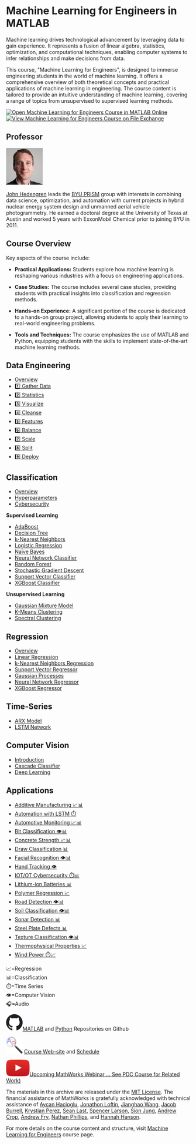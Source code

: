 # Machine Learning for Engineers in MATLAB

Machine learning drives technological advancement by leveraging data to gain experience. It represents a fusion of linear algebra, statistics, optimization, and computational techniques, enabling computer systems to infer relationships and make decisions from data.

This course, "Machine Learning for Engineers", is designed to immerse engineering students in the world of machine learning. It offers a comprehensive overview of both theoretical concepts and practical applications of machine learning in engineering. The course content is tailored to provide an intuitive understanding of machine learning, covering a range of topics from unsupervised to supervised learning methods.

[![Open Machine Learning for Engineers Course in MATLAB Online](https://www.mathworks.com/images/responsive/global/open-in-matlab-online.svg)](https://matlab.mathworks.com/open/github/v1?repo=APMonitor/mds) [![View Machine Learning for Engineers Course on File Exchange](https://www.mathworks.com/matlabcentral/images/matlab-file-exchange.svg)](https://www.mathworks.com/matlabcentral/fileexchange/157416-machine-learning-for-engineers)

## Professor
![John Hedengren](./images/hedengren.jpg)

[John Hedengren](https://www.linkedin.com/in/hedengren/) leads the [BYU PRISM](https://apm.byu.edu/) group with interests in combining data science, optimization, and automation with current projects in hybrid nuclear energy system design and unmanned aerial vehicle photogrammetry. He earned a doctoral degree at the University of Texas at Austin and worked 5 years with ExxonMobil Chemical prior to joining BYU in 2011.

## Course Overview

Key aspects of the course include:

- **Practical Applications:** Students explore how machine learning is reshaping various industries with a focus on engineering applications.

- **Case Studies:** The course includes several case studies, providing students with practical insights into classification and regression methods.

- **Hands-on Experience:** A significant portion of the course is dedicated to a hands-on group project, allowing students to apply their learning to real-world engineering problems.

- **Tools and Techniques:** The course emphasizes the use of MATLAB and Python, equipping students with the skills to implement state-of-the-art machine learning methods.

## Data Engineering

- [Overview](https://apmonitor.com/pds/index.php/Main/DataPreparation)
- [1️⃣ Gather Data](https://apmonitor.com/pds/index.php/Main/GatherData)
- [2️⃣ Statistics](https://apmonitor.com/pds/index.php/Main/StatisticsMath)
- [3️⃣ Visualize](https://apmonitor.com/pds/index.php/Main/VisualizeData)
- [4️⃣ Cleanse](https://apmonitor.com/pds/index.php/Main/CleanseData)
- [5️⃣ Features](https://apmonitor.com/pds/index.php/Main/FeatureEngineering)
- [6️⃣ Balance](https://apmonitor.com/pds/index.php/Main/ImbalancedData)
- [7️⃣ Scale](https://apmonitor.com/pds/index.php/Main/ScaleData)
- [8️⃣ Split](https://apmonitor.com/pds/index.php/Main/SplitData)
- [9️⃣ Deploy](https://apmonitor.com/pds/index.php/Main/DeployMachineLearning)

## Classification

- [Overview](https://apmonitor.com/pds/index.php/Main/ClassificationOverview)
- [Hyperparameters](https://apmonitor.com/pds/index.php/Main/HyperparameterOptimization)
- [Cybersecurity](https://apmonitor.com/pds/index.php/Main/CyberSecurity)

**Supervised Learning**
- [AdaBoost](https://apmonitor.com/pds/index.php/Main/AdaBoost)
- [Decision Tree](https://apmonitor.com/pds/index.php/Main/DecisionTree)
- [k-Nearest Neighbors](https://apmonitor.com/pds/index.php/Main/KNearestNeighbors)
- [Logistic Regression](https://apmonitor.com/pds/index.php/Main/LogisticRegression)
- [Naïve Bayes](https://apmonitor.com/pds/index.php/Main/NaiveBayes)
- [Neural Network Classifier](https://apmonitor.com/pds/index.php/Main/DeepLearningNeuralNetwork)
- [Random Forest](https://apmonitor.com/pds/index.php/Main/RandomForest)
- [Stochastic Gradient Descent](https://apmonitor.com/pds/index.php/Main/StochasticGradientDescent)
- [Support Vector Classifier](https://apmonitor.com/pds/index.php/Main/SupportVectorClassifier)
- [XGBoost Classifier](https://apmonitor.com/pds/index.php/Main/XGBoostClassifier)

**Unsupervised Learning**
- [Gaussian Mixture Model](https://apmonitor.com/pds/index.php/Main/GaussianMixtureModel)
- [K-Means Clustering](https://apmonitor.com/pds/index.php/Main/KMeansClustering)
- [Spectral Clustering](https://apmonitor.com/pds/index.php/Main/SpectralClustering)

## Regression

- [Overview](https://apmonitor.com/pds/index.php/Main/RegressionOverview)
- [Linear Regression](https://apmonitor.com/pds/index.php/Main/LinearRegression)
- [k-Nearest Neighbors Regression](https://apmonitor.com/pds/index.php/Main/KNearestNeighborsRegression)
- [Support Vector Regressor](https://apmonitor.com/pds/index.php/Main/SupportVectorRegressor)
- [Gaussian Processes](https://apmonitor.com/pds/index.php/Main/GaussianProcessRegression)
- [Neural Network Regressor](https://apmonitor.com/pds/index.php/Main/MultilayerPerceptronNeuralNetwork)
- [XGBoost Regressor](https://apmonitor.com/pds/index.php/Main/XGBoostRegressor)

## Time-Series

- [ARX Model](https://apmonitor.com/pds/index.php/Main/ARXTimeSeries)
- [LSTM Network](https://apmonitor.com/pds/index.php/Main/LongShortTermMemory)

## Computer Vision

- [Introduction](https://apmonitor.com/pds/index.php/Main/ComputerVisionIntro)
- [Cascade Classifier](https://apmonitor.com/pds/index.php/Main/CascadeClassifier)
- [Deep Learning](https://apmonitor.com/pds/index.php/Main/VisionDeepLearning)

## Applications

- [Additive Manufacturing 📈📊](https://apmonitor.com/pds/index.php/Main/AdditiveManufacturing)
- [Automation with LSTM ⏱️](https://apmonitor.com/pds/index.php/Main/LSTMAutomation)
- [Automotive Monitoring 📈📊](https://apmonitor.com/pds/index.php/Main/AutomotiveMonitoring)
- [Bit Classification 👁️📊](https://apmonitor.com/pds/index.php/Main/BitClassification)
- [Concrete Strength 📈📊](https://apmonitor.com/pds/index.php/Main/CementStrength)
- [Draw Classification 📊](https://apmonitor.com/pds/index.php/Main/DrawClassification)
- [Facial Recognition 👁️📊](https://apmonitor.com/pds/index.php/Main/FacialRecognition)
- [Hand Tracking 👁️](https://apmonitor.com/pds/index.php/Main/HandTracking)
- [IOT/OT Cybersecurity ⏱️📊](https://apmonitor.com/pds/index.php/Main/ActuatorMonitor)
- [Lithium-ion Batteries 📊](https://apmonitor.com/pds/index.php/Main/LithiumIonBatteries)
- [Polymer Regression 📈](https://apmonitor.com/pds/index.php/Main/PolymerMeltFlowRate)
- [Road Detection 👁️📊](https://apmonitor.com/pds/index.php/Main/RoadDetection)
- [Soil Classification 👁️📊](https://apmonitor.com/pds/index.php/Main/SoilClassification)
- [Sonar Detection 📊](https://apmonitor.com/pds/index.php/Main/SonarDetection)
- [Steel Plate Defects 📊](https://apmonitor.com/pds/index.php/Main/SteelPlateFaults)
- [Texture Classification 👁️📊](https://apmonitor.com/pds/index.php/Main/TextureClassification)
- [Thermophysical Properties 📈](https://apmonitor.com/pds/index.php/Main/ThermophysicalProperties)
- [Wind Power ⏱️📈](https://apmonitor.com/pds/index.php/Main/WindPower)

📈=Regression  
📊=Classification  
⏱️=Time Series  
👁️=Computer Vision  
🎧=Audio

![Github Logo](./images/github.png)[MATLAB](https://github.com/APMonitor/mds) and [Python](https://github.com/APMonitor/pds) Repositories on Github

![Github Logo](./images/apm.png) [Course Web-site](https://apmonitor.com/pds) and [Schedule](https://apmonitor.com/pds/index.php/Main/CourseSchedule)

![YouTube Logo](./images/youtube.png)[Upcoming MathWorks Webinar ... See PDC Course for Related Work)](https://youtu.be/SAjFN8mnFCU)

The materials in this archive are released under the [MIT License](./LICENSE). The financial assistance of MathWorks is gratefully acknowledged with technical assistance of [Aycan Hacioglu](https://www.linkedin.com/in/aycan-hacioglu-2604baa4/), [Jonathon Loftin](https://www.linkedin.com/in/jonathon-loftin-a5b1256a/), [Jianghao Wang](https://www.linkedin.com/in/jianghao-wang-896aa1a4/), [Jacob Burrell](https://www.linkedin.com/in/jacob-burrell/), [Krystian Perez](https://www.linkedin.com/in/krystian-perez-2944b437/), [Sean Last](https://www.linkedin.com/in/sean-last-599102251/), [Spencer Larson](https://www.linkedin.com/in/spencer-larson-950b44264/), [Sion Jung](https://www.linkedin.com/in/sionjung/), [Andrew Crop](https://www.linkedin.com/in/andrew-crop-689b831a6/), [Andrew Fry](https://www.linkedin.com/in/andrew-fry-315648a1/), [Nathan Phillips](https://www.linkedin.com/in/nathan-phillips-5428791b5/), and [Hannah Hanson](https://www.linkedin.com/in/hh5700/).

For more details on the course content and structure, visit [Machine Learning for Engineers](https://apmonitor.com/pds) course page.


